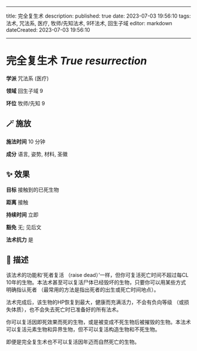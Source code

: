 
---
title: 完全复生术
description: 
published: true
date: 2023-07-03 19:56:10
tags: 法术, 咒法系, 医疗, 牧师/先知法术, 9环法术, 回生子域
editor: markdown
dateCreated: 2023-07-03 19:56:10

---

# **完全复生术** *True resurrection*

**学派** 咒法系 (医疗) 

**领域** 回生子域 9

**环位** 牧师/先知 9

## 🪄 施放

**施法时间** 10 分钟

**成分** 语言, 姿势, 材料, 圣徽

## ✨ 效果 

**目标** 接触到的已死生物 

**距离** 接触  

**持续时间** 立即 

**豁免** 无; 见后文

**法术抗力** 是

## 📖 描述

该法术的功能和‘死者复活 （raise dead）’一样，但你可复活死亡时间不超过每CL 10年的生物。本法术甚至可以复活尸体已经毁坏的生物，只要你可以用某些方式明确指认死者 （最常用的方法是指出死者的出生或死亡时间地点）。

法术完成后，该生物的HP恢复到最大，健康而充满活力，不会有负向等级 （或损失体质），也不会失去死亡时已准备好的所有法术。

你可以复活因即死效果而死的生物，或是被变成不死生物后被摧毁的生物。本法术可以复活元素生物和异界生物，但不可以复活构造生物和不死生物。

即便是完全复生术也不可以复活因年迈而自然死亡的生物。
    
